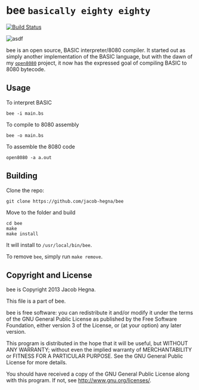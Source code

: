 # bee `basically eighty eighty`

[![Build Status](https://travis-ci.org/jacob-hegna/bee.svg?branch=master)](https://travis-ci.org/jacob-hegna/bee)

![asdf](http://7colorz.com/wp-content/uploads/2013/05/Dancing-Bee.gif)

bee is an open source, BASIC interpreter/8080 compiler.  It started out as simply another implementation of the BASIC language, but with the dawn of my [`open8080`](https://github.com/jacob-hegna/open8080) project, it now has the expressed goal of compiling BASIC to 8080 bytecode.
## Usage
To interpret BASIC

```
bee -i main.bs
```

To compile to 8080 assembly

```
bee -o main.bs
```

To assemble the 8080 code

```
open8080 -a a.out
```

## Building
Clone the repo:

```
git clone https://github.com/jacob-hegna/bee
```

Move to the folder and build

```
cd bee
make
make install
```

It will install to `/usr/local/bin/bee`.

To remove `bee`, simply run `make remove`.

## Copyright and License
bee is Copyright 2013 Jacob Hegna.

This file is a part of bee.

bee is free software: you can redistribute it and/or modify it under the terms of the GNU General Public License as published by the Free Software Foundation, either version 3 of the License, or (at your option) any later version.

This program is distributed in the hope that it will be useful, but WITHOUT ANY WARRANTY; without even the implied warranty of MERCHANTABILITY or FITNESS FOR A PARTICULAR PURPOSE.  See the GNU General Public License for more details.

You should have received a copy of the GNU General Public License along with this program.  If not, see <http://www.gnu.org/licenses/>.
